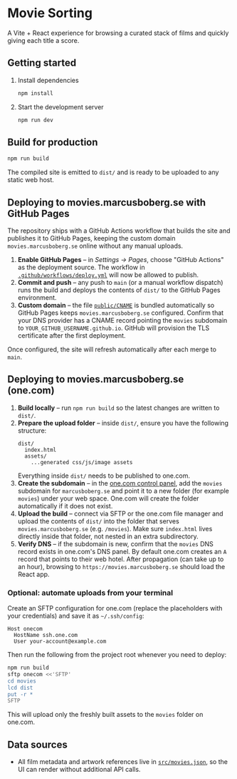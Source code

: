 # Movie Sorting

A Vite + React experience for browsing a curated stack of films and quickly giving each title a score.

## Getting started

1. Install dependencies
   ```bash
   npm install
   ```
2. Start the development server
   ```bash
   npm run dev
   ```

## Build for production

```bash
npm run build
```

The compiled site is emitted to `dist/` and is ready to be uploaded to any static web host.

## Deploying to movies.marcusboberg.se with GitHub Pages

The repository ships with a GitHub Actions workflow that builds the site and publishes it to GitHub Pages, keeping the custom
domain `movies.marcusboberg.se` online without any manual uploads.

1. **Enable GitHub Pages** – in _Settings → Pages_, choose "GitHub Actions" as the deployment source. The workflow in
   [`.github/workflows/deploy.yml`](.github/workflows/deploy.yml) will now be allowed to publish.
2. **Commit and push** – any push to `main` (or a manual workflow dispatch) runs the build and deploys the contents of `dist/`
   to the GitHub Pages environment.
3. **Custom domain** – the file [`public/CNAME`](public/CNAME) is bundled automatically so GitHub Pages keeps
   `movies.marcusboberg.se` configured. Confirm that your DNS provider has a CNAME record pointing the `movies` subdomain to
   `YOUR_GITHUB_USERNAME.github.io`. GitHub will provision the TLS certificate after the first deployment.

Once configured, the site will refresh automatically after each merge to `main`.

## Deploying to movies.marcusboberg.se (one.com)

1. **Build locally** – run `npm run build` so the latest changes are written to `dist/`.
2. **Prepare the upload folder** – inside `dist/`, ensure you have the following structure:
   ```
   dist/
     index.html
     assets/
       ...generated css/js/image assets
   ```
   Everything inside `dist/` needs to be published to one.com.
3. **Create the subdomain** – in the [one.com control panel](https://www.one.com/admin/), add the `movies` subdomain for `marcusboberg.se` and point it to a new folder (for example `movies`) under your web space. One.com will create the folder automatically if it does not exist.
4. **Upload the build** – connect via SFTP or the one.com file manager and upload the contents of `dist/` into the folder that serves `movies.marcusboberg.se` (e.g. `/movies`). Make sure `index.html` lives directly inside that folder, not nested in an extra subdirectory.
5. **Verify DNS** – if the subdomain is new, confirm that the `movies` DNS record exists in one.com's DNS panel. By default one.com creates an `A` record that points to their web hotel. After propagation (can take up to an hour), browsing to `https://movies.marcusboberg.se` should load the React app.

### Optional: automate uploads from your terminal

Create an SFTP configuration for one.com (replace the placeholders with your credentials) and save it as `~/.ssh/config`:

```
Host onecom
  HostName ssh.one.com
  User your-account@example.com
```

Then run the following from the project root whenever you need to deploy:

```bash
npm run build
sftp onecom <<'SFTP'
cd movies
lcd dist
put -r *
SFTP
```

This will upload only the freshly built assets to the `movies` folder on one.com.

## Data sources

- All film metadata and artwork references live in [`src/movies.json`](src/movies.json), so the UI can render without additional API calls.
